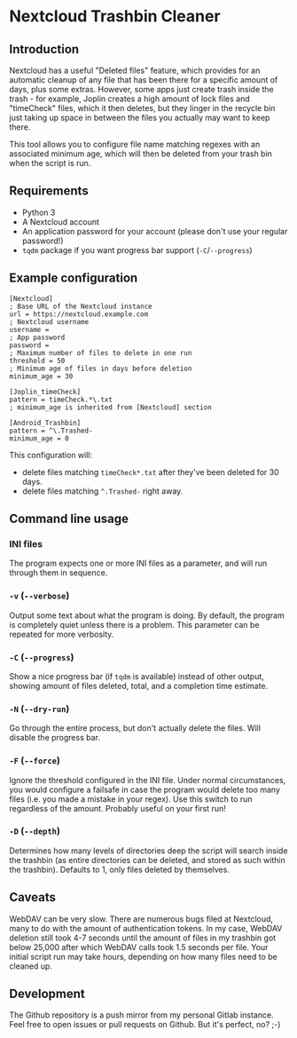 # Nextcloud Trashbin Cleaner

## Introduction

Nextcloud has a useful "Deleted files" feature, which provides for an
automatic cleanup of any file that has been there for a specific amount of
days, plus some extras. However, some apps just create trash inside the
trash - for example, Joplin creates a high amount of lock files and
"timeCheck" files, which it then deletes, but they linger in the recycle bin
just taking up space in between the files you actually may want to keep there.

This tool allows you to configure file name matching regexes with an
associated minimum age, which will then be deleted from your trash bin when
the script is run.

## Requirements

* Python 3
* A Nextcloud account
* An application password for your account (please don't use your regular password!)
* `tqdm` package if you want progress bar support (`-C`/`--progress`)

## Example configuration

```
[Nextcloud]
; Base URL of the Nextcloud instance
url = https://nextcloud.example.com
; Nextcloud username
username =
; App password
password =
; Maximum number of files to delete in one run
threshold = 50
; Minimum age of files in days before deletion
minimum_age = 30

[Joplin_timeCheck]
pattern = timeCheck.*\.txt
; minimum_age is inherited from [Nextcloud] section

[Android_Trashbin]
pattern = ^\.Trashed-
minimum_age = 0
```

This configuration will:

* delete files matching `timeCheck*.txt` after they've been deleted for 30 days.
* delete files matching `^.Trashed-` right away.

## Command line usage

### INI files

The program expects one or more INI files as a parameter, and will run
through them in sequence.

### `-v` (`--verbose`)

Output some text about what the program is doing. By default, the program is
completely quiet unless there is a problem. This parameter can be repeated for
more verbosity.

### `-C` (`--progress`)

Show a nice progress bar (if `tqdm` is available) instead of other output,
showing amount of files deleted, total, and a completion time estimate.

### `-N` (`--dry-run`)

Go through the entire process, but don't actually delete the files. Will
disable the progress bar.

### `-F` (`--force`)

Ignore the threshold configured in the INI file. Under normal circumstances,
you would configure a failsafe in case the program would delete too many files
(i.e. you made a mistake in your regex). Use this switch to run regardless
of the amount. Probably useful on your first run!

### `-D` (`--depth`)

Determines how many levels of directories deep the script will search inside
the trashbin (as entire directories can be deleted, and stored as such
within the trashbin). Defaults to 1, only files deleted by themselves.

## Caveats

WebDAV can be very slow. There are numerous bugs filed at Nextcloud, many to
do with the amount of authentication tokens. In my case, WebDAV deletion
still took 4-7 seconds until the amount of files in my trashbin got below
25,000 after which WebDAV calls took 1.5 seconds per file. Your initial script
run may take hours, depending on how many files need to be cleaned up.

## Development

The Github repository is a push mirror from my personal Gitlab instance.
Feel free to open issues or pull requests on Github. But it's perfect, no? ;-)
